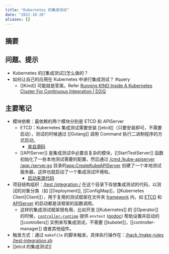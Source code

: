```yaml
---
title: "Kubernetes 的集成测试"
date: "2022-10-28"
aliases: []
---
```

## 摘要


## 问题、提示
- Kubernetes 的[[集成测试]]怎么做的？
- 如何让自己的应用在 Kubernetes 中进行集成测试？ #query 
	- [[Kind]] 可能就是答案。Refer [Running KIND Inside A Kubernetes Cluster For Continuous Integration | D2iQ](https://d2iq.com/blog/running-kind-inside-a-kubernetes-cluster-for-continuous-integration)

## 主要笔记
- 模块依赖：最依赖的两个模块分别是 ETCD 和 APIServer 
	- ETCD：Kubernetes 集成测试需要安装 [[etcd]]（只要安装即可，不需要启动），测试的时候通过 [[Golang]] 调用 Command 执行二进制程序的方式启动。
		- [来自源码](https://sourcegraph.com/github.com/kubernetes/kubernetes/-/blob/test/integration/framework/etcd.go?L129&subtree=true#tab=def)
	- [[APIServer]] 是集成测试中必要且复杂的模块，[[StartTestServer]] 函数初始化了一些本地测试需要的配置，然后通过 [/](https://sourcegraph.com/github.com/kubernetes/kubernetes)[cmd /](https://sourcegraph.com/github.com/kubernetes/kubernetes/-/tree/cmd)[kube-apiserver /](https://sourcegraph.com/github.com/kubernetes/kubernetes/-/tree/cmd/kube-apiserver)[app /](https://sourcegraph.com/github.com/kubernetes/kubernetes/-/tree/cmd/kube-apiserver/app)[server.go](https://sourcegraph.com/github.com/kubernetes/kubernetes/-/blob/cmd/kube-apiserver/app/server.go) 目录的[app.CreateKubeAPIServer](https://sourcegraph.com/github.com/kubernetes/kubernetes/-/blob/test/integration/framework/test_server.go?L168) 创建了一个本地测试服务器，这样也就启动了一个集成测试环境啦。
		- [启动来源代码](https://sourcegraph.com/github.com/kubernetes/kubernetes/-/blob/test/integration/framework/test_server.go)
- 项目结构组织：[/](https://sourcegraph.com/github.com/kubernetes/kubernetes)[test /](https://sourcegraph.com/github.com/kubernetes/kubernetes/-/tree/test)[integration /](https://sourcegraph.com/github.com/kubernetes/kubernetes/-/tree/test/integration) 在这个目录下存放集成测试的代码，以测试的对象分类（如 [[Deployment]], [[ConfigMap]]，[[Kubernetes Client|Client]]），用于复用的测试框架在文件夹 [framework](https://sourcegraph.com/github.com/kubernetes/kubernetes/-/tree/test/integration/framework) 内，如 [ETCD](https://sourcegraph.com/github.com/kubernetes/kubernetes/-/blob/test/integration/framework/etcd.go?L68) 和 [APIServer](https://sourcegraph.com/github.com/kubernetes/kubernetes/-/blob/test/integration/framework/test_server.go) 的启动都是该框架的函数调用。
	- 这样的集成测试框架很有用，比如开发 [[Kubernetes]] 的 [[Operator]] 的时候，[`controller-runtime`](http://sigs.k8s.io/controller-runtime) 提供 `envtest` ([godoc](https://pkg.go.dev/sigs.k8s.io/controller-runtime/pkg/envtest?tab=doc)) 帮助设置并启动的 [[controllers]] 实例来写集成测试，不需要 [[kubelet]]，[[controller-manager]] 或者其他组件。
- 触发方式：通过 `makefile` 的脚本触发，具体执行操作在：[/](https://sourcegraph.com/github.com/kubernetes/kubernetes)[hack /](https://sourcegraph.com/github.com/kubernetes/kubernetes/-/tree/hack)[make-rules /](https://sourcegraph.com/github.com/kubernetes/kubernetes/-/tree/hack/make-rules)[test-integration.sh](https://sourcegraph.com/github.com/kubernetes/kubernetes/-/blob/hack/make-rules/test-integration.sh)
- [[etcd 的集成测试]]
